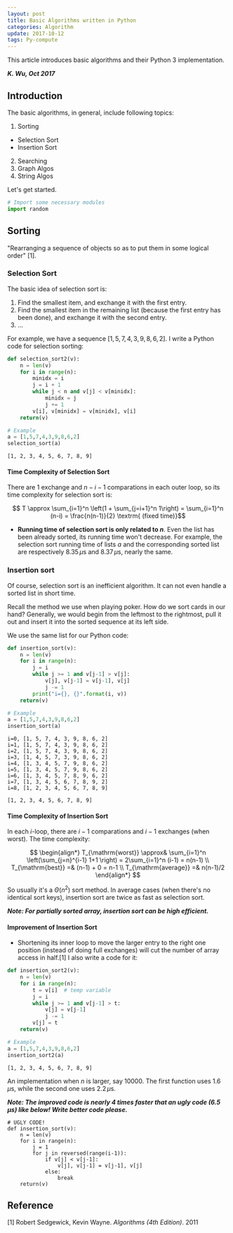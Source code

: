 ```yaml
---
layout: post
title: Basic Algorithms written in Python
categories: Algorithm
update: 2017-10-12
tags: Py-compute
---
```



This article introduces basic algorithms and their Python 3 implementation.

<!-- more -->

*__K. Wu, Oct 2017__*

## Introduction

The basic algorithms, in general, include following topics:
1. Sorting
  - Selection Sort
  - Insertion Sort
2. Searching
3. Graph Algos
4. String Algos

Let's get started. 


```python
# Import some necessary modules
import random
```

## Sorting

    
"Rearranging a sequence of objects so as to put them in some logical order" [1].
    
### Selection Sort

The basic idea of selection sort is: 
1. Find the smallest item, and exchange it with the first entry.
2. Find the smallest item in the remaining list (because the first entry has been done), and exchange it with the second entry.
3. ...

For example, we have a sequence $[1,5,7,4,3,9,8,6,2]$. I write a Python code for selection sorting:


```python
def selection_sort2(v):
    n = len(v)
    for i in range(n):
        minidx = i
        j = i + 1
        while j < n and v[j] < v[minidx]:
            minidx = j
            j += 1
        v[i], v[minidx] = v[minidx], v[i]
    return(v)

# Example
a = [1,5,7,4,3,9,8,6,2]
selection_sort(a)
```
    [1, 2, 3, 4, 5, 6, 7, 8, 9]



#### Time Complexity of Selection Sort

There are 1 exchange and $n-i-1$ comparations in each outer loop, so its time complexity for selection sort is:

$$ T \approx \sum_{i=1}^n \left(1 + \sum_{j=i+1}^n 1\right) = \sum_{i=1}^n (n-i) = \frac{n(n-1)}{2} \textrm{ (fixed time)}$$

- **Running time of selection sort is only related to $n$**. Even the list has been already sorted, its running time won't decrease. For example, the selection sort running time of lists $a$ and the corresponding sorted list are respectively $8.35\,\mu\mathrm{s}$ and $8.37\,\mu\mathrm{s}$, nearly the same.

### Insertion sort

Of course, selection sort is an inefficient algorithm. It can not even handle a sorted list in short time. 

Recall the method we use when playing poker. How do we sort cards in our hand? Generally, we would begin from the leftmost to the rightmost, pull it out and insert it into the sorted sequence at its left side.

We use the same list for our Python code:


```python
def insertion_sort(v):
    n = len(v)
    for i in range(n):
        j = i
        while j >= 1 and v[j-1] > v[j]:  
            v[j], v[j-1] = v[j-1], v[j]
            j -= 1
        print("i={}, {}".format(i, v))
    return(v)

# Example
a = [1,5,7,4,3,9,8,6,2]
insertion_sort(a)
```

    i=0, [1, 5, 7, 4, 3, 9, 8, 6, 2]
    i=1, [1, 5, 7, 4, 3, 9, 8, 6, 2]
    i=2, [1, 5, 7, 4, 3, 9, 8, 6, 2]
    i=3, [1, 4, 5, 7, 3, 9, 8, 6, 2]
    i=4, [1, 3, 4, 5, 7, 9, 8, 6, 2]
    i=5, [1, 3, 4, 5, 7, 9, 8, 6, 2]
    i=6, [1, 3, 4, 5, 7, 8, 9, 6, 2]
    i=7, [1, 3, 4, 5, 6, 7, 8, 9, 2]
    i=8, [1, 2, 3, 4, 5, 6, 7, 8, 9]
    
    [1, 2, 3, 4, 5, 6, 7, 8, 9]



#### Time Complexity of Insertion Sort

In each $i$-loop, there are $i-1$ comparations and $i-1$ exchanges (when worst). The time complexity:

$$
\begin{align*}
T_{\mathrm{worst}} \approx& \sum_{i=1}^n \left(\sum_{j=n}^{i-1} 1+1 \right) = 2\sum_{i=1}^n (i-1) = n(n-1) \\
T_{\mathrm{best}} =& (n-1) + 0 = n-1 \\
T_{\mathrm{average}} =& n(n-1)/2
\end{align*}
$$

So usually it's a $\Theta(n^2)$ sort method. In average cases (when there's no identical sort keys), insertion sort are twice as fast as selection sort.

*__Note: For partially sorted array, insertion sort can be high efficient.__*

#### Improvement of Insertion Sort

- Shortening its inner loop to move the larger entry to the right one position (instead of doing full exchanges) will cut the number of array access in half.[1] I also write a code for it:


```python
def insertion_sort2(v):
    n = len(v)
    for i in range(n):
        t = v[i]  # temp variable
        j = i
        while j >= 1 and v[j-1] > t:  
            v[j] = v[j-1]
            j -= 1
        v[j] = t
    return(v)

# Example
a = [1,5,7,4,3,9,8,6,2]
insertion_sort2(a)
```
    [1, 2, 3, 4, 5, 6, 7, 8, 9]



An implementation when $n$ is larger, say $10000$. The first function uses $1.6\,\mu\mathrm{s}$, while the second one uses $2.2\,\mu\mathrm{s}$. 

*__Note: The improved code is nearly 4 times faster that an ugly code ($6.5\,\mu\mathrm{s}$) like below! Write better code please.__*

    # UGLY CODE!
    def insertion_sort(v):
        n = len(v)
        for i in range(n):
            j = 1
            for j in reversed(range(i-1)):
                if v[j] < v[j-1]:
                    v[j], v[j-1] = v[j-1], v[j]
                else:
                    break
        return(v)

## Reference

[1] Robert Sedgewick, Kevin Wayne. *Algorithms (4th Edition)*. 2011

